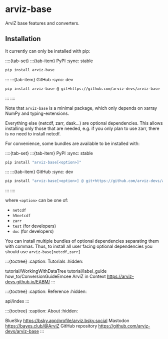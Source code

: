 # arviz-base
ArviZ base features and converters.

## Installation

It currently can only be installed with pip:

::::{tab-set}
:::{tab-item} PyPI
:sync: stable

```bash
pip install arviz-base
```
:::
:::{tab-item} GitHub
:sync: dev

```bash
pip install arviz-base @ git+https://github.com/arviz-devs/arviz-base
```
:::
::::

Note that `arviz-base` is a minimal package, which only depends on
xarray NumPy and typing-extensions.

Everything else (netcdf, zarr, dask...) are optional dependencies.
This allows installing only those that are needed, e.g. if you
only plan to use zarr, there is no need to install netcdf.

For convenience, some bundles are available to be installed with:

::::{tab-set}
:::{tab-item} PyPI
:sync: stable

```bash
pip install "arviz-base[<option>]"
```
:::
:::{tab-item} GitHub
:sync: dev

```bash
pip install "arviz-base[<option>] @ git+https://github.com/arviz-devs/arviz-base"
```
:::
::::

where `<option>` can be one of:

* `netcdf`
* `h5netcdf`
* `zarr`
* `test` (for developers)
* `doc` (for developers)


You can install multiple bundles of optional dependencies separating them with commas.
Thus, to install all user facing optional dependencies you should use `arviz-base[netcdf,zarr]`

:::{toctree}
:caption: Tutorials
:hidden:

tutorial/WorkingWithDataTree
tutorial/label_guide
how_to/ConversionGuideEmcee
ArviZ in Context <https://arviz-devs.github.io/EABM/>
:::

:::{toctree}
:caption: Reference
:hidden:

api/index
:::

:::{toctree}
:caption: About
:hidden:

BlueSky <https://bsky.app/profile/arviz.bsky.social>
Mastodon <https://bayes.club/@ArviZ>
GitHub repository <https://github.com/arviz-devs/arviz-base>
:::
